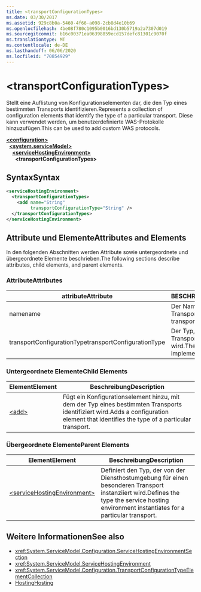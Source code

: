 ```yaml
---
title: <transportConfigurationTypes>
ms.date: 03/30/2017
ms.assetid: 929c8b0a-5460-4f66-a098-2cb8d4e10b69
ms.openlocfilehash: 4be08f780c1095b0016bd130b5719a2a7307d019
ms.sourcegitcommit: b16c00371ea06398859ecd157defc81301c9070f
ms.translationtype: MT
ms.contentlocale: de-DE
ms.lasthandoff: 06/06/2020
ms.locfileid: "70854929"
---
```

# \<transportConfigurationTypes>
<span data-ttu-id="987ed-101">Stellt eine Auflistung von Konfigurationselementen dar, die den Typ eines bestimmten Transports identifizieren.</span><span class="sxs-lookup"><span data-stu-id="987ed-101">Represents a collection of configuration elements that identify the type of a particular transport.</span></span> <span data-ttu-id="987ed-102">Diese kann verwendet werden, um benutzerdefinierte WAS-Protokolle hinzuzufügen.</span><span class="sxs-lookup"><span data-stu-id="987ed-102">This can be used to add custom WAS protocols.</span></span>  
  
[**\<configuration>**](../configuration-element.md)\
&nbsp;&nbsp;[**\<system.serviceModel>**](system-servicemodel.md)\
&nbsp;&nbsp;&nbsp;&nbsp;[**\<serviceHostingEnvironment>**](servicehostingenvironment.md)\
&nbsp;&nbsp;&nbsp;&nbsp;&nbsp;&nbsp;**\<transportConfigurationTypes>**  
  
## <a name="syntax"></a><span data-ttu-id="987ed-103">Syntax</span><span class="sxs-lookup"><span data-stu-id="987ed-103">Syntax</span></span>  
  
```xml  
<serviceHostingEnvironment>
  <transportConfigurationTypes>
    <add name="String"
         transportConfigurationType="String" />
  </transportConfigurationTypes>
</serviceHostingEnvironment>
```  
  
## <a name="attributes-and-elements"></a><span data-ttu-id="987ed-104">Attribute und Elemente</span><span class="sxs-lookup"><span data-stu-id="987ed-104">Attributes and Elements</span></span>  
 <span data-ttu-id="987ed-105">In den folgenden Abschnitten werden Attribute sowie untergeordnete und übergeordnete Elemente beschrieben.</span><span class="sxs-lookup"><span data-stu-id="987ed-105">The following sections describe attributes, child elements, and parent elements.</span></span>  
  
### <a name="attributes"></a><span data-ttu-id="987ed-106">Attribute</span><span class="sxs-lookup"><span data-stu-id="987ed-106">Attributes</span></span>  
  
|<span data-ttu-id="987ed-107">attribute</span><span class="sxs-lookup"><span data-stu-id="987ed-107">Attribute</span></span>|<span data-ttu-id="987ed-108">BESCHREIBUNG</span><span class="sxs-lookup"><span data-stu-id="987ed-108">Description</span></span>|  
|---------------|-----------------|  
|<span data-ttu-id="987ed-109">name</span><span class="sxs-lookup"><span data-stu-id="987ed-109">name</span></span>|<span data-ttu-id="987ed-110">Der Name des Transports.</span><span class="sxs-lookup"><span data-stu-id="987ed-110">The name of the transport</span></span>|  
|<span data-ttu-id="987ed-111">transportConfigurationType</span><span class="sxs-lookup"><span data-stu-id="987ed-111">transportConfigurationType</span></span>|<span data-ttu-id="987ed-112">Der Typ, mit dem der Transport implementiert wird.</span><span class="sxs-lookup"><span data-stu-id="987ed-112">The type that implements the transport</span></span>|  
  
### <a name="child-elements"></a><span data-ttu-id="987ed-113">Untergeordnete Elemente</span><span class="sxs-lookup"><span data-stu-id="987ed-113">Child Elements</span></span>  
  
|<span data-ttu-id="987ed-114">Element</span><span class="sxs-lookup"><span data-stu-id="987ed-114">Element</span></span>|<span data-ttu-id="987ed-115">Beschreibung</span><span class="sxs-lookup"><span data-stu-id="987ed-115">Description</span></span>|  
|-------------|-----------------|  
|[\<add>](add-of-transportconfigurationtype.md)|<span data-ttu-id="987ed-116">Fügt ein Konfigurationselement hinzu, mit dem der Typ eines bestimmten Transports identifiziert wird.</span><span class="sxs-lookup"><span data-stu-id="987ed-116">Adds a configuration element that identifies the type of a particular transport.</span></span>|  
  
### <a name="parent-elements"></a><span data-ttu-id="987ed-117">Übergeordnete Elemente</span><span class="sxs-lookup"><span data-stu-id="987ed-117">Parent Elements</span></span>  
  
|<span data-ttu-id="987ed-118">Element</span><span class="sxs-lookup"><span data-stu-id="987ed-118">Element</span></span>|<span data-ttu-id="987ed-119">Beschreibung</span><span class="sxs-lookup"><span data-stu-id="987ed-119">Description</span></span>|  
|-------------|-----------------|  
|[\<serviceHostingEnvironment>](servicehostingenvironment.md)|<span data-ttu-id="987ed-120">Definiert den Typ, der von der Diensthostumgebung für einen besonderen Transport instanziiert wird.</span><span class="sxs-lookup"><span data-stu-id="987ed-120">Defines the type the service hosting environment instantiates for a particular transport.</span></span>|  
  
## <a name="see-also"></a><span data-ttu-id="987ed-121">Weitere Informationen</span><span class="sxs-lookup"><span data-stu-id="987ed-121">See also</span></span>

- <xref:System.ServiceModel.Configuration.ServiceHostingEnvironmentSection>
- <xref:System.ServiceModel.ServiceHostingEnvironment>
- <xref:System.ServiceModel.Configuration.TransportConfigurationTypeElementCollection>
- [<span data-ttu-id="987ed-122">Hosting</span><span class="sxs-lookup"><span data-stu-id="987ed-122">Hosting</span></span>](../../../wcf/feature-details/hosting.md)
